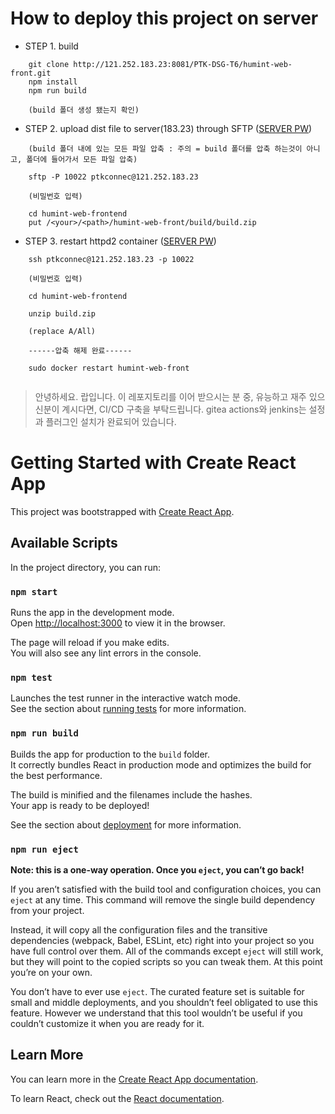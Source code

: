# How to deploy this project on server

- STEP 1. build
```
    git clone http://121.252.183.23:8081/PTK-DSG-T6/humint-web-front.git
    npm install
    npm run build

    (build 폴더 생성 됐는지 확인)
```

- STEP 2. upload dist file to server(183.23) through SFTP ([SERVER PW](http://121.252.183.23:8081/PTK-DSG-T6/README/src/branch/main/ACCOUNT.md#server-%EA%B3%84%EC%A0%95-%EC%A0%95%EB%B3%B4))
```
    (build 폴더 내에 있는 모든 파일 압축 : 주의 = build 폴더를 압축 하는것이 아니고, 폴더에 들어가서 모든 파일 압축)

    sftp -P 10022 ptkconnec@121.252.183.23

    (비밀번호 입력)

    cd humint-web-frontend
    put /<your>/<path>/humint-web-front/build/build.zip

```

- STEP 3. restart httpd2 container  ([SERVER PW](http://121.252.183.23:8081/PTK-DSG-T6/README/src/branch/main/ACCOUNT.md#server-%EA%B3%84%EC%A0%95-%EC%A0%95%EB%B3%B4))
```
    ssh ptkconnec@121.252.183.23 -p 10022

    (비밀번호 입력)

    cd humint-web-frontend

    unzip build.zip

    (replace A/All)

    ------압축 해제 완료------

    sudo docker restart humint-web-front


```

> 안녕하세요. 랍입니다. 이 레포지토리를 이어 받으시는 분 중, 유능하고 재주 있으신분이 계시다면, CI/CD 구축을 부탁드립니다. gitea actions와 jenkins는 설정과 플러그인 설치가 완료되어 있습니다. 



# Getting Started with Create React App

This project was bootstrapped with [Create React App](https://github.com/facebook/create-react-app).

## Available Scripts

In the project directory, you can run:

### `npm start`

Runs the app in the development mode.\
Open [http://localhost:3000](http://localhost:3000) to view it in the browser.

The page will reload if you make edits.\
You will also see any lint errors in the console.

### `npm test`

Launches the test runner in the interactive watch mode.\
See the section about [running tests](https://facebook.github.io/create-react-app/docs/running-tests) for more information.

### `npm run build`

Builds the app for production to the `build` folder.\
It correctly bundles React in production mode and optimizes the build for the best performance.

The build is minified and the filenames include the hashes.\
Your app is ready to be deployed!

See the section about [deployment](https://facebook.github.io/create-react-app/docs/deployment) for more information.

### `npm run eject`

**Note: this is a one-way operation. Once you `eject`, you can’t go back!**

If you aren’t satisfied with the build tool and configuration choices, you can `eject` at any time. This command will remove the single build dependency from your project.

Instead, it will copy all the configuration files and the transitive dependencies (webpack, Babel, ESLint, etc) right into your project so you have full control over them. All of the commands except `eject` will still work, but they will point to the copied scripts so you can tweak them. At this point you’re on your own.

You don’t have to ever use `eject`. The curated feature set is suitable for small and middle deployments, and you shouldn’t feel obligated to use this feature. However we understand that this tool wouldn’t be useful if you couldn’t customize it when you are ready for it.

## Learn More

You can learn more in the [Create React App documentation](https://facebook.github.io/create-react-app/docs/getting-started).

To learn React, check out the [React documentation](https://reactjs.org/).
